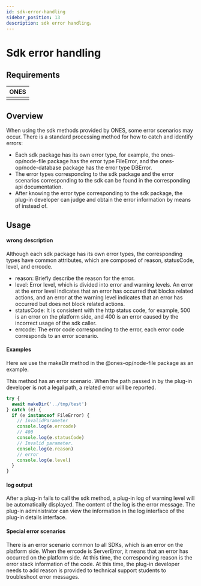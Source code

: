 ```yaml
---
id: sdk-error-handling
sidebar_position: 13
description: sdk error handling。
---
```


# Sdk error handling

## Requirements

| **ONES** |
| :------- |
|          |

## Overview

When using the sdk methods provided by ONES, some error scenarios may occur. There is a standard processing method for how to catch and identify errors:

- Each sdk package has its own error type, for example, the ones-op/node-file package has the error type FileError, and the ones-op/node-database package has the error type DBError.
- The error types corresponding to the sdk package and the error scenarios corresponding to the sdk can be found in the corresponding api documentation.
- After knowing the error type corresponding to the sdk package, the plug-in developer can judge and obtain the error information by means of instead of.

## Usage

#### wrong description

Although each sdk package has its own error types, the corresponding types have common attributes, which are composed of reason, statusCode, level, and errcode.

- reason: Briefly describe the reason for the error.
- level: Error level, which is divided into error and warning levels. An error at the error level indicates that an error has occurred that blocks related actions, and an error at the warning level indicates that an error has occurred but does not block related actions.
- statusCode: It is consistent with the http status code, for example, 500 is an error on the platform side, and 400 is an error caused by the incorrect usage of the sdk caller.
- errcode: The error code corresponding to the error, each error code corresponds to an error scenario.

#### Examples

Here we use the makeDir method in the @ones-op/node-file package as an example.

This method has an error scenario. When the path passed in by the plug-in developer is not a legal path, a related error will be reported.

```typescript
try {
  await makeDir('../tmp/test')
} catch (e) {
  if (e instanceof FileError) {
    // InvalidParameter
    console.log(e.errcode)
    // 400
    console.log(e.statusCode)
    // Invalid parameter.
    console.log(e.reason)
    // error
    console.log(e.level)
  }
}
```

#### log output

After a plug-in fails to call the sdk method, a plug-in log of warning level will be automatically displayed. The content of the log is the error message. The plug-in administrator can view the information in the log interface of the plug-in details interface.

#### Special error scenarios

There is an error scenario common to all SDKs, which is an error on the platform side. When the errcode is ServerError, it means that an error has occurred on the platform side. At this time, the corresponding reason is the error stack information of the code. At this time, the plug-in developer needs to add reason is provided to technical support students to troubleshoot error messages.
